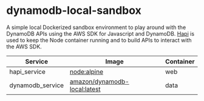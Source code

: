 # dynamodb-local-sandbox

A simple local Dockerized sandbox environment to play around with the DynamoDB APIs using the AWS SDK for Javascript and DynamoDB. [Hapi](https://hapi.dev/) is used to keep the Node container running and to build APIs to interact with the AWS SDK.

| Service          | Image                                                                          | Container |
| -                | -                                                                              | -         |
| hapi_service     | [node:alpine](https://hub.docker.com/_/node)                                   | web       |
| dynamodb_service | [amazon/dynamodb-local:latest](https://hub.docker.com/r/amazon/dynamodb-local) | data      |
